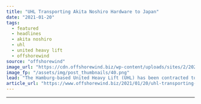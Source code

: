 ```yaml
---
title: "UHL Transporting Akita Noshiro Hardware to Japan"
date: "2021-01-20"
tags: 
  - featured
  - headlines
  - akita noshiro
  - uhl
  - united heavy lift
  - offshorewind
source: "offshorewind"
image_url: "https://cdn.offshorewind.biz/wp-content/uploads/sites/2/2021/01/20103009/UHL-Transporting-Akita-Noshiro-Hardware-to-Japan.png"
image_fp: "/assets/img/post_thumbnails/40.png"
lead: "The Hamburg-based United Heavy Lift (UHL) has been contracted to transport 20 monopiles and"
article_url: "https://www.offshorewind.biz/2021/01/20/uhl-transporting-akita-noshiro-hardware-to-japan/"
---
```


---
